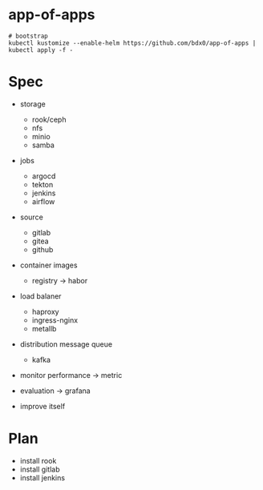 # app-of-apps

```shell
# bootstrap
kubectl kustomize --enable-helm https://github.com/bdx0/app-of-apps | kubectl apply -f -
```

# Spec

- storage
  - rook/ceph
  - nfs
  - minio
  - samba
- jobs
  - argocd
  - tekton
  - jenkins
  - airflow
- source
  - gitlab
  - gitea
  - github
- container images
  - registry -> habor
- load balaner
  - haproxy
  - ingress-nginx
  - metallb
- distribution message queue

  - kafka

- monitor performance -> metric
- evaluation -> grafana
- improve itself

# Plan

- install rook
- install gitlab
- install jenkins
